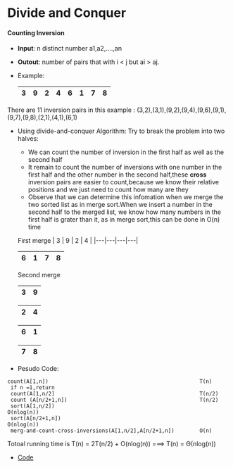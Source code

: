 # Divide and Conquer

#### Counting Inversion
  * **Input**: n distinct number a1,a2,....,an
  * **Outout**: number of pairs that with i < j but ai > aj.
  * Example:

    | 3 | 9 | 2 | 4 | 6 | 1 | 7 | 8 |
    |---|---|---|---|---|---|---|---|

  There are 11 inversion pairs in this example : (3,2),(3,1),(9,2),(9,4),(9,6),(9,1),(9,7),(9,8),(2,1),(4,1),(6,1)
  * Using divide-and-conquer Algorithm:
    Try to break the problem into two halves:
    * We can count the number of inversion in the first  half as well as the second half
    * It remain to count the number of inversions with one number in the first half and the other number in the second half,these **cross** inversion pairs are easier to count,because we know their relative positions and we just need to count how many are they
    * Observe that we can determine this infomation when we merge the two sorted list as in merge sort.When we insert a number in the second half to the merged list, we know how many numbers in the first half is grater than it, as in merge sort,this can be done in O(n) time
      
    First merge
    | 3 | 9 | 2 | 4 |
    |---|---|---|---|

    | 6 | 1 | 7 | 8 |
    |---|---|---|---|

    Second merge

    | 3 | 9 |
    |---|---|

    | 2 | 4 |
    |---|---|

    | 6 | 1 |
    |---|---|

    | 7 | 8 |
    |---|---|

  * Pesudo Code:
   ```
   count(A[1,n])                                                T(n)
    if n =1,return
    count(A[1,n/2]                                              T(n/2)
    count (A[n/2+1,n])                                          T(n/2)
    sort(A[1,n/2])                                              O(nlog(n))
    sort(A[n/2+1,n])                                            O(nlog(n))
    merg-and-count-cross-inversions(A[1,n/2],A[n/2+1,n])        O(n)
  ```
  Totoal running time is T(n) = 2T(n/2) + O(nlog(n))  ===> T(n) = Θ(nlog(n))
  
  * [Code]()

















